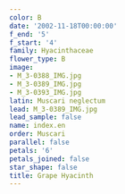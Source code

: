 ```yaml
---
color: B
date: '2002-11-18T00:00:00'
f_end: '5'
f_start: '4'
family: Hyacinthaceae
flower_type: B
image:
- M_3-0388_IMG.jpg
- M_3-0389_IMG.jpg
- M_3-0393_IMG.jpg
latin: Muscari neglectum
lead: M_3-0389_IMG.jpg
lead_sample: false
name: index.en
order: Muscari
parallel: false
petals: '6'
petals_joined: false
star_shape: false
title: Grape Hyacinth
---
```

